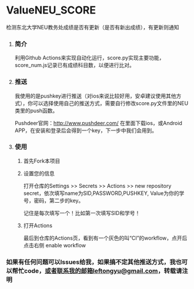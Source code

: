# ValueNEU_SCORE
检测东北大学NEU教务处成绩是否有更新（是否有新出成绩），有更新则通知

1. ### 简介

   利用Github Actions来实现自动化运行，score.py实现主要功能，score_num.js记录已有成绩科目数，以便进行比对。

2. ### 推送

   我使用的是pushkey进行推送（对ios来说比较好用，安卓建议使用其他方式），你可以选择使用自己的推送方式，需要自行修改score.py文件里的NEU类里的push函数。

   Pushdeer官网：http://www.pushdeer.com/ 在里面下载ios，或Android APP，在安装和登录后会得到一个key，下一步中我们会用到。

3. ### 使用

   1. 首先Fork本项目

   2. 设置您的信息

      打开仓库的Settings >> Secrets >> Actions >> new repository secret，依次填写name为SID,PASSWORD,PUSHKEY, Value为你的学号，密码，第二步的key。

      记住是每次填写一个！比如第一次填写SID和学号！

   3. 打开Actions

      最后到仓库的Actions页，看到有一个灰色的叫“CI”的workflow，点开后点击右侧 enable workflow

### 如果有任何问题可以Issues给我，如果搞不定其他推送方式，我也可以帮忙code，或者联系我的邮箱leftongyu@gmail.com，转载请注明






